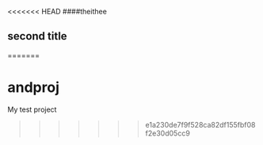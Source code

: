 <<<<<<< HEAD
####theithee 
## second title
=======
# andproj
My test project
>>>>>>> e1a230de7f9f528ca82df155fbf08f2e30d05cc9
